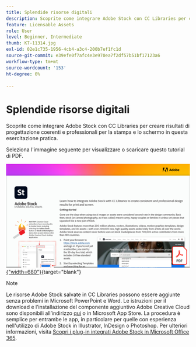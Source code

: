 ```yaml
---
title: Splendide risorse digitali
description: Scoprite come integrare Adobe Stock con CC Libraries per creare risultati di progettazione coerenti e professionali per la stampa e lo schermo in questa esercitazione pratica
feature: Licensable Assets
role: User
level: Beginner, Intermediate
thumb: KT-11314.jpg
exl-id: 02e1c735-1956-4cb4-a3c4-200b7ef1fc1d
source-git-commit: e39efe0f7afc4e3e970ea7f2df57b51bf17123a6
workflow-type: tm+mt
source-wordcount: '153'
ht-degree: 0%

---
```


# Splendide risorse digitali

Scoprite come integrare Adobe Stock con CC Libraries per creare risultati di progettazione coerenti e professionali per la stampa e lo schermo in questa esercitazione pratica.

Seleziona l&#39;immagine seguente per visualizzare o scaricare questo tutorial di PDF.

[![Immagine della prima pagina del tutorial](assets/Stunningdigitalassets.png){&quot;width=680&quot;}](assets/Stunning-Digital-Assets.pdf){target="blank"}

>[!NOTE]
>
>Le risorse Adobe Stock salvate in CC Libraries possono essere aggiunte senza problemi in Microsoft PowerPoint e Word. Le istruzioni per il download e l’installazione del componente aggiuntivo Adobe Creative Cloud sono disponibili all’indirizzo [qui](https://helpx.adobe.com/creative-cloud/help/libraries-addin-microsoft-office.html) o in Microsoft App Store. La procedura è semplice per entrambe le app, in particolare per quelle con esperienza nell&#39;utilizzo di Adobe Stock in Illustrator, InDesign o Photoshop. Per ulteriori informazioni, visita [Scopri i plug-in integrati Adobe Stock in Microsoft Office 365](https://helpx.adobe.com/stock/help/microsoft-office-plug-ins.html).

